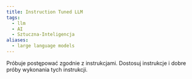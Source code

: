 ```yaml
---
title: Instruction Tuned LLM
tags:
  - llm
  - AI
  - Sztuczna-Inteligencja
aliases:
  - large language models
---
```

Próbuje postępować zgodnie z instrukcjami. Dostosuj instrukcje i dobre próby wykonania tych instrukcji.